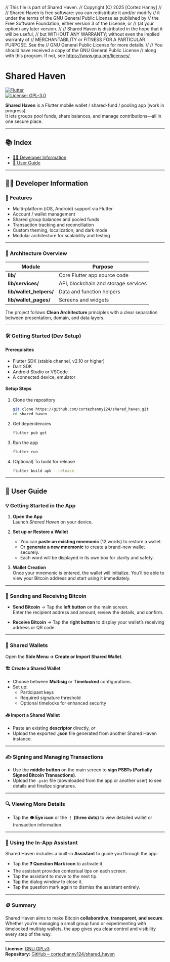 // This file is part of Shared Haven. // Copyright (C) 2025 [Cortez Hanny] // // Shared Haven is free software: you can redistribute it and/or modify // it under the terms of the GNU General Public License as published by // the Free Software Foundation, either version 3 of the License, or // (at your option) any later version. // // Shared Haven is distributed in the hope that it will be useful, // but WITHOUT ANY WARRANTY; without even the implied warranty of // MERCHANTABILITY or FITNESS FOR A PARTICULAR PURPOSE. See the // GNU General Public License for more details. // // You should have received a copy of the GNU General Public License // along with this program. If not, see https://www.gnu.org/licenses/.

# Shared Haven  

[![Flutter](https://img.shields.io/badge/Flutter-2.10-blue.svg)](https://flutter.dev)  
[![License: GPL-3.0](https://img.shields.io/badge/License-GPLv3-blue.svg)](LICENSE)  

**Shared Haven** is a Flutter mobile wallet / shared-fund / pooling app (work in progress).  
It lets groups pool funds, share balances, and manage contributions—all in one secure place.

---

## 📚 Index

- [👩‍💻 Developer Information](#-developer-information)
- [🧭 User Guide](#-user-guide)

---

## 👩‍💻 Developer Information

### 🚀 Features

- Multi-platform (iOS, Android) support via Flutter  
- Account / wallet management  
- Shared group balances and pooled funds  
- Transaction tracking and reconciliation  
- Custom theming, localization, and dark mode  
- Modular architecture for scalability and testing  

---

### 🧱 Architecture Overview

| Module | Purpose |
|---|---|
| **lib/** | Core Flutter app source code |
| **lib/services/** | API, blockchain and storage services |
| **lib/wallet_helpers/** | Data and function helpers |
| **lib/wallet_pages/** | Screens and widgets |

The project follows **Clean Architecture** principles with a clear separation between presentation, domain, and data layers.

---

### 🛠 Getting Started (Dev Setup)

#### Prerequisites

- Flutter SDK (stable channel, v2.10 or higher)  
- Dart SDK  
- Android Studio or VSCode  
- A connected device, emulator

#### Setup Steps

1. Clone the repository  
   ```bash
   git clone https://github.com/cortezhanny124/shared_haven.git
   cd shared_haven
   ```

2. Get dependencies  
   ```bash
   flutter pub get
   ```

3. Run the app  
   ```bash
   flutter run
   ```

4. (Optional) To build for release  
   ```bash
   flutter build apk --release
   ```

---

## 🧭 User Guide

### 💡 Getting Started in the App

1. **Open the App**  
   Launch *Shared Haven* on your device.  

2. **Set up or Restore a Wallet**  
   - You can **paste an existing mnemonic** (12 words) to restore a wallet.  
   - Or **generate a new mnemonic** to create a brand-new wallet securely.  
   - Each word will be displayed in its own box for clarity and safety.

3. **Wallet Creation**  
   Once your mnemonic is entered, the wallet will initialize. You’ll be able to view your Bitcoin address and start using it immediately.

---

### 💸 Sending and Receiving Bitcoin

- **Send Bitcoin** → Tap the **left button** on the main screen.  
  Enter the recipient address and amount, review the details, and confirm.  

- **Receive Bitcoin** → Tap the **right button** to display your wallet’s receiving address or QR code.

---

### 👥 Shared Wallets

Open the **Side Menu → Create or Import Shared Wallet**.  

#### 🏗 Create a Shared Wallet

- Choose between **Multisig** or **Timelocked** configurations.  
- Set up:  
  - Participant keys  
  - Required signature threshold  
  - Optional timelocks for enhanced security  

#### 📥 Import a Shared Wallet

- Paste an existing **descriptor** directly, *or*  
- Upload the exported **.json** file generated from another Shared Haven instance.

---

### ✍️ Signing and Managing Transactions

- Use the **middle button** on the main screen to **sign PSBTs (Partially Signed Bitcoin Transactions)**.  
- Upload the `.psbt` file (downloaded from the app or another user) to see details and finalize signatures.

---

### 🔍 Viewing More Details

- Tap the **👁 Eye icon** or the **⋮ (three dots)** to view detailed wallet or transaction information.  

---

### 🧠 Using the In-App Assistant

Shared Haven includes a built-in **Assistant** to guide you through the app:

- Tap the **❓ Question Mark icon** to activate it.  
- The assistant provides contextual tips on each screen.  
- Tap the assistant to move to the next tip.  
- Tap the dialog window to close it.  
- Tap the question mark again to dismiss the assistant entirely.

---

### 🪙 Summary

Shared Haven aims to make Bitcoin **collaborative, transparent, and secure**.  
Whether you’re managing a small group fund or experimenting with timelocked multisig wallets, the app gives you clear control and visibility every step of the way.

---

**License:** [GNU GPLv3](LICENSE)  
**Repository:** [GitHub – cortezhanny124/shared_haven](https://github.com/cortezhanny124/shared_haven)
